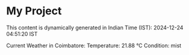 # My Project

This content is dynamically generated in Indian Time (IST): 2024-12-24 04:51:20 IST


Current Weather in Coimbatore:
Temperature: 21.88 °C
Condition: mist
